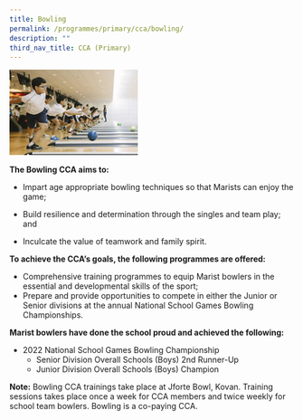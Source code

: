 ```yaml
---
title: Bowling
permalink: /programmes/primary/cca/bowling/
description: ""
third_nav_title: CCA (Primary)
---
```




<img src="/images/CCA/Primary/Bowling_D1R1412.jpg" style="width:45%">

**The Bowling CCA aims to:**&nbsp;

*   Impart age appropriate bowling techniques so that Marists can enjoy the game;
*   Build resilience and determination through the singles and team play; and  
    
*   Inculcate the value of teamwork and family spirit.

**To achieve the CCA’s goals, the following programmes are offered:**&nbsp;

*   Comprehensive training programmes to equip Marist bowlers in the essential and developmental skills of the sport;
*   Prepare and provide opportunities to compete in either the Junior or Senior divisions at the annual National School Games Bowling Championships.  
      
    

**Marist bowlers have done the school proud and achieved the following:**&nbsp;

*   2022 National School Games Bowling Championship
    *   Senior Division Overall Schools (Boys) 2nd Runner-Up
    *   Junior Division Overall Schools (Boys) Champion

**Note:**&nbsp;Bowling CCA trainings take place at Jforte Bowl, Kovan. Training sessions takes place once a week for CCA members and twice weekly for school team bowlers. Bowling is a co-paying CCA.